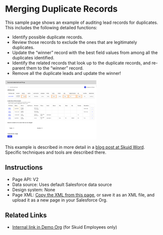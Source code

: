 # Merging Duplicate Records

This sample page shows an example of auditing lead records for duplicates. This includes the following detailed functions: 

- Identify possible duplicate records.
- Review those records to exclude the ones that are legitimately duplicates. 
- Update the “winner” record with the best field values from among all the duplicates identified. 
- Identify the related records that look up to the duplicate records, and re-parent them to the “winner” record.
- Remove all the duplicate leads and update the winner! 

<img src="MergeLeads.png" width="300"></img>

This example is described in more detail in a [blog post at Skuid Word](https://www.skuid.com/blog/how-to-mass-convert-leads-in-salesforce-using-skuid). Specific techniques and tools are described there. 


## Instructions
- Page API:  V2
- Data source: Uses default Salesforce data source
- Design system: None 
- Page XML:  [Copy the XML from this page](LeadDedupe.xml?raw=true), or save it as an XML file, and upload it as a new page in your Salesforce Org.  


## Related Links
- [Internal link in Demo Org](https://skuid-demo--skuid.na137.visual.force.com/apex/skuid__PageBuilder?id=a094U00001qVMa1QAG) (for Skuid Employees only)